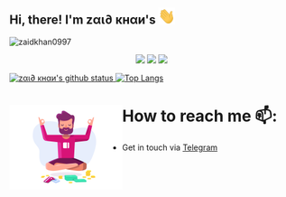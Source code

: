 ## Hi, there! I'm zαι∂ κнαи's  <img src="https://github.com/zaidkhan0997/zaidkhan0997/blob/master/Hi.gif" width="30px">

<img src="https://komarev.com/ghpvc/?username=zaidkhan0997&style=flat-square" alt="zaidkhan0997" /><br>

<p align="center">
<a href="https://github.com/zaidkhan0997"> <img src="https://img.shields.io/badge/-Github-000?style=flat&logo=Github&logoColor=white" /></a>
<a href="https://www.instagram.com/zaidkhan0997"> <img src="https://img.shields.io/badge/-Instagram-c13584?style=flat&labelColor=c13584&logo=instagram&logoColor=white" /></a>
<a href="mailto:kzaid0997@gmail.com"> <img src="https://img.shields.io/badge/-Gmail-c14438?style=flat&logo=Gmail&logoColor=white" /></p></a>

[![zαι∂ κнαи's github status](https://github-readme-stats.vercel.app/api?username=zaidkhan0997&show_icons=true&count_private=true&hide_border=false&title_color=eb0029&icon_color=eb0029&include_all_commits=true)
![Top Langs](https://github-readme-stats.vercel.app/api/top-langs/?username=zaidkhan0997&layout=compact&hide_border=false&title_color=eb0029)](https://github.com/zaidkhan0997) 

<!--
**zaidkhan0997/zaidkhan0997** is a ✨ _special_ ✨ repository because its `README.md` (this file) appears on your GitHub profile.

Here are some ideas to get you started:

- 🔭 I’m currently working on ...
- 🌱 I’m currently learning ...
- 👯 I’m looking to collaborate on ...
- 🤔 I’m looking for help with ...
- 💬 Ask me about ...
- 📫 How to reach me: ...
- 😄 Pronouns: ...
- ⚡ Fun fact: ...
-->
# How to reach me 📫: <img align="left" width="200" height="150" src="https://github.com/zaidkhan0997/zaidkhan0997/blob/master/080f909da46192c0db62b76330302b0c.gif?raw=true">
- Get in touch via <a href="https://t.me/zaidkhan0997">Telegram</a>

